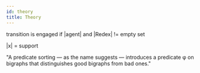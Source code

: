 ```yaml
---
id: theory
title: Theory
---
```


transition is engaged if |agent| and |Redex| != empty set

|x| = support

"A predicate sorting — as the name suggests — introduces a predicate
φ on bigraphs that distinguishes good bigraphs from bad ones."
